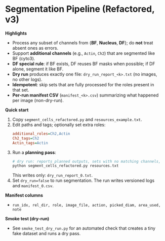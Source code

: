 
# Segmentation Pipeline (Refactored, v3)

**Highlights**
- Process any subset of channels from {**BF**, **Nucleus**, **DF**}; do **not** treat absent ones as errors.
- Support **additional channels** (e.g., `Actin`, `Ch2`) that are segmented like BF (cyto3).
- **DF special rule**: if BF exists, DF reuses BF masks when possible; if DF alone, segment it like BF.
- **Dry run** produces exactly one file: `dry_run_report_<k>.txt` (no images, no other logs).
- **Idempotent**: skip sets that are fully processed for the roles present in that set.
- **Per-run manifest CSV** (`manifest_<k>.csv`) summarizing what happened per image (non-dry-run).

**Quick start**
1. Copy `segment_cells_refactored.py` and `resources_example.txt`.
2. Edit paths and tags; optionally set extra roles:
   ```ini
   additional_roles=Ch2,Actin
   Ch2_tags=Ch2
   Actin_tags=Actin
   ```
3. Run a **planning pass**:
   ```bash
   # dry run: reports planned outputs, sets with no matching channels, and already-processed sets
   python segment_cells_refactored.py resources.txt
   ```
   This writes only: `dry_run_report_0.txt`.
4. Set `dry_run=false` to run segmentation. The run writes versioned logs and `manifest_0.csv`.

**Manifest columns**
- `run_idx, rel_dir, role, image_file, action, picked_diam, area_used, note`

**Smoke test (dry-run)**
- See `smoke_test_dry_run.py` for an automated check that creates a tiny fake dataset and runs a dry pass.

